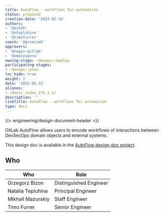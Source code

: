 ```yaml
---
title: AutoFlow - workflows for automation
status: proposed
creation-date: '2024-02-16'
authors:
- '@ash2k'
- '@ntepluhina'
- '@timofurrer'
coach: '@grzesiek'
approvers:
- '@nagyv-gitlab'
- '@nmezzopera'
owning-stage: ~devops::deploy
participating-stages:
- ~devops::plan
toc_hide: true
weight: 2
date: '2025-06-12'
aliases:
- /docs/_index_274_1_1/
description: ''
linkTitle: AutoFlow - workflows for automation
type: docs
---
```


{{< engineering/design-document-header >}}

GitLab AutoFlow allows users to encode workflows of interactions between DevSecOps domain objects and external systems.

This design doc is available in the [AutoFlow design-doc project](https://gitlab.com/gitlab-org/architecture/autoflow/design-doc).

## Who

<!-- vale gitlab.Spelling = NO -->

| Who               | Role                   |
|-------------------|------------------------|
| Grzegorz Bizon    | Distinguished Engineer |
| Natalia Tepluhina | Principal Engineer     |
| Mikhail Mazurskiy | Staff Engineer         |
| Timo Furrer       | Senior Engineer        |

<!-- vale gitlab.Spelling = YES -->
